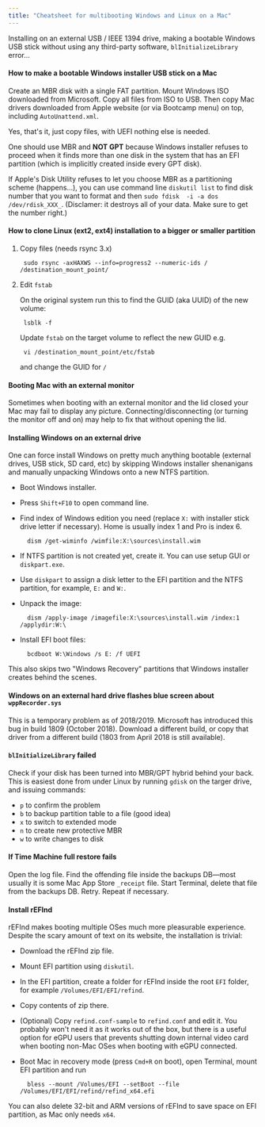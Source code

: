 ```yaml
---
title: "Cheatsheet for multibooting Windows and Linux on a Mac"
---
```


Installing on an external USB / IEEE 1394 drive, making a bootable Windows USB stick without using any third-party software, `blInitializeLibrary` error...

#### How to make a bootable Windows installer USB stick on a Mac

Create an MBR disk with a single FAT partition. Mount Windows ISO downloaded from Microsoft. Copy all files from ISO to USB. Then copy Mac drivers downloaded from Apple website (or via Bootcamp menu) on top, including `AutoUnattend.xml`.

Yes, that's it, just copy files, with UEFI nothing else is needed.

One should use MBR and **NOT GPT** because Windows installer refuses to proceed when it finds more than one disk in the system that has an EFI partition (which is implicitly created inside every GPT disk).

If Apple's Disk Utility refuses to let you choose MBR as a partitioning scheme (happens...), you can use command line `diskutil list` to find disk number that you want to format and then `sudo fdisk  -i -a dos /dev/rdisk_XXX_`. (Disclamer: it destroys all of your data. Make sure to get the number right.)

#### How to clone Linux (ext2, ext4) installation to a bigger or smaller partition

1. Copy files (needs rsync 3.x)

        sudo rsync -axHAXWS --info=progress2 --numeric-ids / /destination_mount_point/

2. Edit `fstab`

    On the original system run this to find the GUID (aka UUID) of the new volume:

        lsblk -f 

    Update `fstab` on the target volume to reflect the new GUID e.g.
    
        vi /destination_mount_point/etc/fstab
        
    and change the GUID for `/`

#### Booting Mac with an external monitor

Sometimes when booting with an external monitor and the lid closed your Mac may fail to display any picture. Connecting/disconnecting (or turning the monitor off and on) may help to fix that without opening the lid.

#### Installing Windows on an external drive

One can force install Windows on pretty much anything bootable (external drives, USB stick, SD card, etc) by skipping Windows installer shenanigans and manually unpacking Windows   onto a new NTFS partition.

* Boot Windows installer.

* Press `Shift+F10` to open command line.

* Find index of Windows edition you need (replace `X:` with installer stick drive letter if necessary). Home is usually index 1 and Pro is index 6.

        dism /get-wiminfo /wimfile:X:\sources\install.wim

* If NTFS partition is not created yet, create it. You can use setup GUI or `diskpart.exe`.

* Use `diskpart` to assign a disk letter to the EFI partition and the NTFS partition, for example, `E:` and `W:`.

* Unpack the image:

        dism /apply-image /imagefile:X:\sources\install.wim /index:1 /applydir:W:\

* Install EFI boot files:

        bcdboot W:\Windows /s E: /f UEFI

This also skips two "Windows Recovery" partitions that Windows installer creates behind the scenes.

#### Windows on an external hard drive flashes blue screen about `wppRecorder.sys`

This is a temporary problem as of 2018/2019. Microsoft has introduced this bug in build 1809 (October 2018). Download a different build, or copy that driver from a different build (1803 from April 2018 is still available).

#### `blInitializeLibrary` failed

Check if your disk has been turned into MBR/GPT hybrid behind your back. This is easiest done from under Linux by running `gdisk` on the targer drive, and issuing commands:

* `p` to confirm the problem
* `b` to backup partition table to a file (good idea)
* `x` to switch to extended mode
* `n` to create new protective MBR
* `w` to write changes to disk

#### If Time Machine full restore fails

Open the log file. Find the offending file inside the backups DB—most usually it is some Mac App Store `_receipt` file. Start Terminal, delete that file from the backups DB. Retry. Repeat if necessary.

#### Install rEFInd

rEFInd makes booting multiple OSes much more pleasurable experience. Despite the scary amount of text on its website, the installation is trivial:

* Download the rEFInd zip file.

* Mount EFI partition using `diskutil`.

* In the EFI partition, create a folder for rEFInd inside the root `EFI` folder, for example `/Volumes/EFI/EFI/refind`.

* Copy contents of zip there.

* (Optional) Copy `refind.conf-sample` to `refind.conf` and edit it. You probably won't need it as it works out of the box, but there is a useful option for eGPU users that prevents shutting down internal video card when booting non-Mac OSes when booting with eGPU connected.

* Boot Mac in recovery mode (press `Cmd+R` on boot), open Terminal, mount EFI partition and run

        bless --mount /Volumes/EFI --setBoot --file /Volumes/EFI/EFI/refind/refind_x64.efi

You can also delete 32-bit and ARM versions of rEFInd to save space on EFI partition, as Mac only needs `x64`.

